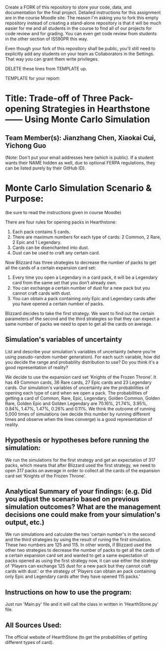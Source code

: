 Create a FORK of this repository to store your code, data, and documentation for the final project. Detailed instructions for this assignment are in the course Moodle site.  The reason I'm asking you to fork this empty repository instead of creating a stand-alone repository is that it will be much easier for me and all students in the course to find all of our projects for code review and for grading. You can even get code review from students in the other section of IS590PR this way.

Even though your fork of this repository shall be public, you'll still need to explicitly add any students on your team as Collaborators in the Settings. That way you can grant them write privileges.

DELETE these lines from TEMPLATE up.

TEMPLATE for your report:

# Title: Trade-off of Three Pack-opening Strategies in Hearthstone —— Using Monte Carlo Simulation


## Team Member(s): Jianzhang Chen, Xiaokai Cui, Yichong Guo
(Note: Don't put your email addresses here (which is public).  If a student wants their NAME hidden as well, due to optional FERPA regulations, they can be listed purely by their GitHub ID).

# Monte Carlo Simulation Scenario & Purpose:
(be sure to read the instructions given in course Moodle)

There are four rules for opening packs in Hearthstone:
1. Each pack contains 5 cards.
2. There are maximum numbers for each type of cards: 2 Common, 2 Rare, 2 Epic and 1 Legendary.
3. Cards can be disenchanted into dust.
4. Dust can be used to craft any certain card.

Now Blizzard has three strategies to decrease the number of packs to get all the cards of a certain expansion card set:
1. Every time you open a Legendary in a card pack, it will be a Legendary card from the same set that you don’t already own.
2. You can exchange a certain number of dust for a new pack but you cannot craft cards with dust. 
3. You can obtain a pack containing only Epic and Legendary cards after you have opened a certain number of packs. 

Blizzard decides to take the first strategy. We want to find out the certain parameters of the second and the third strategies so that they can expect a same number of packs we need to open to get all the cards on average.


## Simulation's variables of uncertainty
List and describe your simulation's variables of uncertainty (where you're using pseudo-random number generation). For each such variable, how did you decide the range and probability distribution to use?  Do you think it's a good representation of reality?

We decide to use the expansion card set ‘Knights of the Frozen Throne’. It has 49 Common cards, 36 Rare cards, 27 Epic cards and 23 Legendary cards. Our simulation's variables of uncertainty are the probabilities of opening each type of card when we open a pack. The probabilities of getting a card of Common, Rare, Epic, Legendary, Golden Common, Golden Rare, Golden Epic and Golden Legendary are 70.16%, 21.74%, 3.95%, 0.84%, 1.47%, 1.47%, 0.26% and 0.11%. We think the outcome of running 5,000 times of simulations (we decide this number by running different times and observe when the lines converge) is a good representation of reality.


## Hypothesis or hypotheses before running the simulation:
We run the simulations for the first strategy and get an expectation of 317 packs, which means that after Blizzard used the first strategy, we need to open 317 packs on average in order to collect all the cards of the expansion card set ‘Knights of the Frozen Throne’.

## Analytical Summary of your findings: (e.g. Did you adjust the scenario based on previous simulation outcomes?  What are the management decisions one could make from your simulation's output, etc.)
We run simulations and calculate the two 'certain number's in the second and the third strategies by using the result of runing the first simulation. These two numbers are 125 and 115. In other words, if Blizzard used the other two strategies to decrease the number of packs to get all the cards of a certain expansion card set and wanted to get a same expectation of packs opened as using the first strategy now, it can use either the strategy of 'Players can exchange 125 dust for a new pack but they cannot craft cards with dust.' or the strategy of 'Players can obtain an pack containing only Epic and Legendary cards after they have opened 115 packs.'

## Instructions on how to use the program:
Just run 'Main.py' file and it will call the class in written in 'HearthStone.py' file.

## All Sources Used:
The official website of HearthStone (to get the probabilities of getting different types of card).
